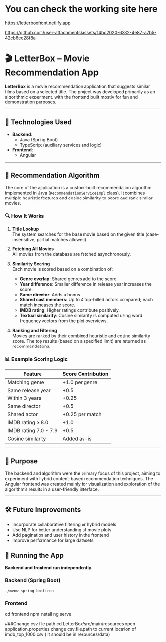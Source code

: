 # You can check the working site here
https://letterboxfront.netlify.app


https://github.com/user-attachments/assets/14bc2020-6332-4e87-a7b5-42cb6ec28f8a


# 🎬 LetterBox – Movie Recommendation App

**LetterBox** is a movie recommendation application that suggests similar films based on a selected title. The project was developed primarily as an algorithmic experiment, with the frontend built mostly for fun and demonstration purposes.

---

## 📌 Technologies Used

- **Backend**:
  - Java (Spring Boot)
  - TypeScript (auxiliary services and logic)
- **Frontend**:
  - Angular

---

## 🧠 Recommendation Algorithm

The core of the application is a custom-built recommendation algorithm implemented in Java (`RecommendationServiceImpl` class). It combines multiple heuristic features and cosine similarity to score and rank similar movies.

### 🔍 How It Works

1. **Title Lookup**  
   The system searches for the base movie based on the given title (case-insensitive, partial matches allowed).

2. **Fetching All Movies**  
   All movies from the database are fetched asynchronously.

3. **Similarity Scoring**  
   Each movie is scored based on a combination of:
   - **Genre overlap**: Shared genres add to the score.
   - **Year difference**: Smaller difference in release year increases the score.
   - **Same director**: Adds a bonus.
   - **Shared cast members**: Up to 4 top-billed actors compared; each match increases the score.
   - **IMDB rating**: Higher ratings contribute positively.
   - **Textual similarity**: Cosine similarity is computed using word frequency vectors from the plot overviews.

4. **Ranking and Filtering**  
   Movies are ranked by their combined heuristic and cosine similarity score. The top results (based on a specified limit) are returned as recommendations.

### 📊 Example Scoring Logic

| Feature                | Score Contribution     |
|------------------------|------------------------|
| Matching genre         | +1.0 per genre         |
| Same release year      | +0.5                   |
| Within 3 years         | +0.25                  |
| Same director          | +0.5                   |
| Shared actor           | +0.25 per match        |
| IMDB rating ≥ 8.0      | +1.0                   |
| IMDB rating 7.0 - 7.9  | +0.5                   |
| Cosine similarity      | Added as-is            |

---
## 🎯 Purpose

The backend and algorithm were the primary focus of this project, aiming to experiment with hybrid content-based recommendation techniques. The Angular frontend was created mainly for visualization and exploration of the algorithm’s results in a user-friendly interface.

---

## 🛠 Future Improvements

- Incorporate collaborative filtering or hybrid models
- Use NLP for better understanding of movie plots
- Add pagination and user history in the frontend
- Improve performance for large datasets


## 🚀 Running the App

**Backend and frontend run independently.**

### Backend (Spring Boot)

```bash
./mvnw spring-boot:run
```

### Frontend
cd frontend
npm install
ng serve

###Change csv file path
cd LetterBox/src/main/resources
open application.properties
change csv.file.path to current location of imdb_top_1000.csv ( it should be in resources/data)


